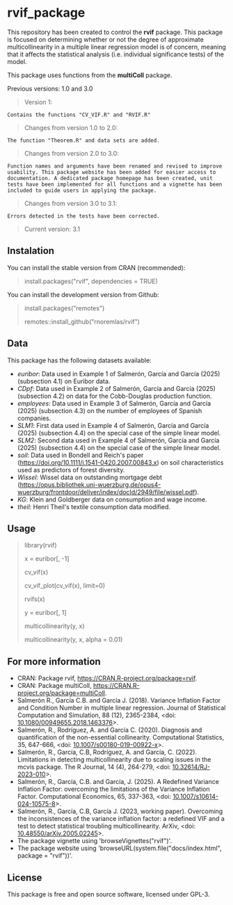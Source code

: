 # rvif_package

This repository has been created to control the **rvif** package. This package is focused on determining whether or not the degree of approximate multicollinearity in a multiple linear regression model is of concern, meaning that it affects the statistical analysis (i.e. individual significance tests) of the model.

This package uses functions from the **multiColl** package.

Previous versions: 1.0 and 3.0

> Version 1:

    Contains the functions "CV_VIF.R" and "RVIF.R"

> Changes from version 1.0 to 2.0:

    The function "Theorem.R" and data sets are added.

> Changes from version 2.0 to 3.0:

    Function names and arguments have been renamed and revised to improve usability. This package website has been added for easier access to documentation. A dedicated package homepage has been created, unit tests have been implemented for all functions and a vignette has been included to guide users in applying the package.

> Changes from version 3.0 to 3.1:

    Errors detected in the tests have been corrected.

> Current version: 3.1

## Instalation

You can install the stable version from CRAN (recommended):

> install.packages("rvif", dependencies = TRUE)

You can install the development version from Github:

> install.packages("remotes")
> 
> remotes::install_github("rnoremlas/rvif")

## Data

This package has the following datasets available:

- *euribor*: Data used in Example 1 of Salmerón, García and García (2025) (subsection 4.1) on Euribor data.
- *CDpf*: Data used in Example 2 of Salmerón, García and García (2025) (subsection 4.2) on data for the Cobb-Douglas production function.
- *employees*: Data used in Example 3 of Salmerón, García and García (2025) (subsection 4.3) on the number of employees of Spanish companies.
- *SLM1*: First data used in Example 4 of Salmerón, García and García (2025) (subsection 4.4) on the special case of the simple linear model.
- *SLM2*: Second data used in Example 4 of Salmerón, García and García (2025) (subsection 4.4) on the special case of the simple linear model.
- *soil*: Data used in Bondell and Reich's paper (<https://doi.org/10.1111/j.1541-0420.2007.00843.x>) on soil characteristics used as predictors of forest diversity.
- *Wissel*: Wissel data on outstanding mortgage debt (<https://opus.bibliothek.uni-wuerzburg.de/opus4-wuerzburg/frontdoor/deliver/index/docId/2949/file/wissel.pdf>).
- *KG*: Klein and Goldberger data on consumption and wage income.
- *theil*: Henri Theil's textile consumption data modified.

## Usage

> library(rvif)
>
> 
> x = euribor[, -1]
> 
> cv_vif(x)
> 
> cv_vif_plot(cv_vif(x), limit=0)
>
> 
> rvifs(x)
>
> 
> y = euribor[, 1]
> 
> multicollinearity(y, x)
> 
> multicollinearity(y, x, alpha = 0.01)

## For more information

- CRAN: Package rvif, <https://CRAN.R-project.org/package=rvif>.
- CRAN: Package multiColl, <https://CRAN.R-project.org/package=multiColl>.
- Salmerón R., García C.B. and García J. (2018). Variance Inflation Factor and Condition Number in multiple linear regression. Journal of Statistical Computation and Simulation, 88 (12), 2365-2384, <doi: [10.1080/00949655.2018.1463376](https://doi.org/10.1080/00949655.2018.1463376)>.
- Salmerón, R., Rodríguez, A. and García C. (2020). Diagnosis and quantification of the non-essential collinearity. Computational Statistics, 35, 647-666, <doi: [10.1007/s00180-019-00922-x](https://doi.org/10.1007/s00180-019-00922-x)>.
- Salmerón, R., García, C.B, Rodríguez, A. and García, C. (2022). Limitations in detecting multicollinearity due to scaling issues in the mcvis package. The R Journal, 14 (4), 264-279, <doi: [10.32614/RJ-2023-010](https://journal.r-project.org/articles/RJ-2023-010/)>.
- Salmerón, R., García, C.B. and García, J. (2025). A Redefined Variance Inflation Factor: overcoming the limitations of the Variance Inflation Factor. Computational Economics, 65, 337-363, <doi: [10.1007/s10614-024-10575-8](https://doi.org/10.1007/s10614-024-10575-8)>.
- Salmerón, R., García, C.B, García J. (2023, working paper). Overcoming the inconsistences of the variance inflation factor: a redefined VIF and a test to detect statistical troubling multicollinearity. ArXiv, <doi: [10.48550/arXiv.2005.02245](https://arxiv.org/abs/2005.02245)>.
- The package vignette using 'browseVignettes("rvif")'.
- The package website using 'browseURL(system.file("docs/index.html", package = "rvif"))'.

## License

This package is free and open source software, licensed under GPL-3.
